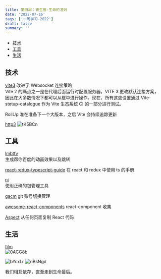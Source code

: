 ```yaml
---
title: 第四周：寄生兽-生命的准则
date: '2022-07-16'
tags: ['一周学习-2022']
draft: false
summary: ''
---
```


- [技术](#技术)
- [工具](#工具)
- [生活](#生活)

## 技术

[vite3](https://vitejs.dev/blog/announcing-vite3.html)
改进了 Websocket 连接策略  
Vite 2 的痛点之一是在代理后面运行时配置服务器。VITE 3 更改默认连接方案，因此在大多数情况下都可以从框中进行操作。现在，所有这些设置通过 Vite-stetup-catalogue 作为 Vite 生态系统 CI 的一部分进行测试。

RollUp 准在准备下一个大版本，之后 Vite 会持续追踪更新

[http3](https://zhuanlan.zhihu.com/p/431672713)
![tK5BCn](https://cdn.jsdelivr.net/gh/klaaay/pbed@main/uPic/tK5BCn.jpg)

## 工具

[lmbtfy](https://github.com/mengkunsoft/lmbtfy)  
生成帮你百度的动画效果以及跳转

[react-redux-typescript-guide](https://github.com/piotrwitek/react-redux-typescript-guide?utm_source=gold_browser_extension)
在 react 和 redux 中使用 ts 的手册

[ni](https://github.com/antfu/ni)  
使用正确的包管理工具

[gacm](https://github.com/alqmc/gacm)
git 账号切换管理

[awesome-react-components](https://github.com/brillout/awesome-react-components)
react-component 收集

[Aspect](https://chrome.google.com/webstore/detail/aspect/bolegjkaeijefaiehamnkmbkkdbhocae)
从任何页面复制 React 代码

## 生活

[film](http://www.ro.me/film)  
![0ACG8b](https://cdn.jsdelivr.net/gh/klaaay/pbed@main/uPic/0ACG8b.jpg)

![bYcxLr](https://cdn.jsdelivr.net/gh/klaaay/pbed@main/uPic/bYcxLr.jpg)
![nBsNgd](https://cdn.jsdelivr.net/gh/klaaay/pbed@main/uPic/nBsNgd.jpg)

我们相互依存，直至走到生命最后。
